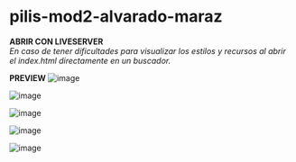 # pilis-mod2-alvarado-maraz

**ABRIR CON LIVESERVER**  
*En caso de tener dificultades para visualizar los estilos y recursos al abrir el index.html directamente en un buscador.*

**PREVIEW**
![image](https://user-images.githubusercontent.com/44206611/187022263-c1643b2e-0ca2-46c0-a765-6f88f22dc847.png)

![image](https://user-images.githubusercontent.com/44206611/187022287-5c6a719c-82c7-45dd-8d93-90c0ca3757bf.png)

![image](https://user-images.githubusercontent.com/44206611/187022299-ec85a65c-5a15-4c12-b612-d8386587fcb0.png)

![image](https://user-images.githubusercontent.com/44206611/187022313-cab7dd5c-16cc-415e-a03a-c7bdbc7f2dda.png)

![image](https://user-images.githubusercontent.com/44206611/187022319-626f4673-1828-449f-9a01-63405c059e09.png)
